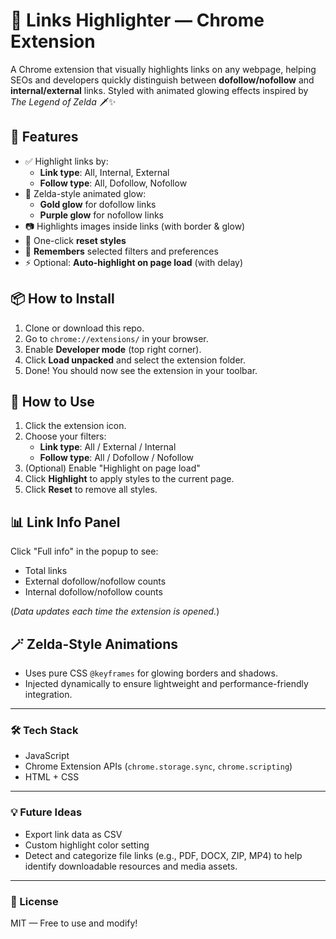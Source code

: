 # 🧝 Links Highlighter — Chrome Extension

A Chrome extension that visually highlights links on any webpage, helping SEOs and developers quickly distinguish between **dofollow/nofollow** and **internal/external** links. Styled with animated glowing effects inspired by *The Legend of Zelda* 🗡️✨

## 🔮 Features

- ✅ Highlight links by:
  - **Link type**: All, Internal, External
  - **Follow type**: All, Dofollow, Nofollow
- 🎨 Zelda-style animated glow:
  - **Gold glow** for dofollow links
  - **Purple glow** for nofollow links
- 📷 Highlights images inside links (with border & glow)
- 🔄 One-click **reset styles**
- 🧠 **Remembers** selected filters and preferences
- ⚡ Optional: **Auto-highlight on page load** (with delay)

## 📦 How to Install

1. Clone or download this repo.
2. Go to `chrome://extensions/` in your browser.
3. Enable **Developer mode** (top right corner).
4. Click **Load unpacked** and select the extension folder.
5. Done! You should now see the extension in your toolbar.

## 🔧 How to Use

1. Click the extension icon.
2. Choose your filters:
   - **Link type**: All / External / Internal
   - **Follow type**: All / Dofollow / Nofollow
3. (Optional) Enable "Highlight on page load"
4. Click **Highlight** to apply styles to the current page.
5. Click **Reset** to remove all styles.

## 📊 Link Info Panel

Click "Full info" in the popup to see:

- Total links
- External dofollow/nofollow counts
- Internal dofollow/nofollow counts

(*Data updates each time the extension is opened.*)

## 🪄 Zelda-Style Animations

- Uses pure CSS `@keyframes` for glowing borders and shadows.
- Injected dynamically to ensure lightweight and performance-friendly integration.

---

### 🛠 Tech Stack

- JavaScript
- Chrome Extension APIs (`chrome.storage.sync`, `chrome.scripting`)
- HTML + CSS

---

### 💡 Future Ideas

- Export link data as CSV
- Custom highlight color setting
- Detect and categorize file links (e.g., PDF, DOCX, ZIP, MP4) to help identify downloadable resources and media assets.

---

### 📜 License

MIT — Free to use and modify!
